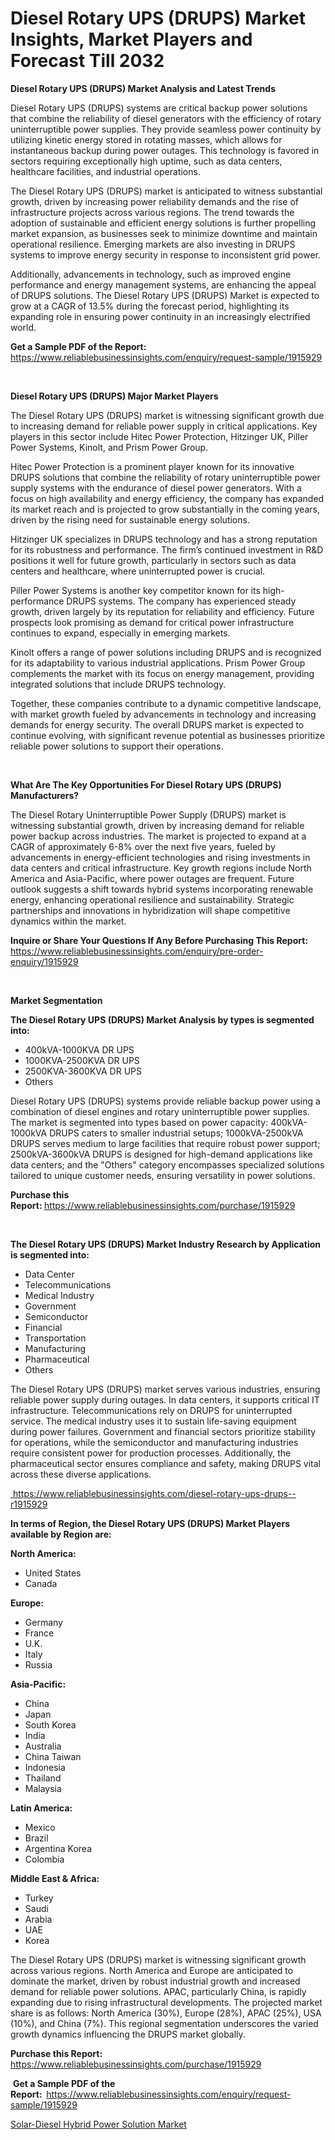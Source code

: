 <p><h1>Diesel Rotary UPS (DRUPS) Market Insights, Market Players and Forecast Till 2032</h1></p><p><strong>Diesel Rotary UPS (DRUPS) Market Analysis and Latest Trends</strong></p>
<p><p>Diesel Rotary UPS (DRUPS) systems are critical backup power solutions that combine the reliability of diesel generators with the efficiency of rotary uninterruptible power supplies. They provide seamless power continuity by utilizing kinetic energy stored in rotating masses, which allows for instantaneous backup during power outages. This technology is favored in sectors requiring exceptionally high uptime, such as data centers, healthcare facilities, and industrial operations.</p><p>The Diesel Rotary UPS (DRUPS) market is anticipated to witness substantial growth, driven by increasing power reliability demands and the rise of infrastructure projects across various regions. The trend towards the adoption of sustainable and efficient energy solutions is further propelling market expansion, as businesses seek to minimize downtime and maintain operational resilience. Emerging markets are also investing in DRUPS systems to improve energy security in response to inconsistent grid power.</p><p>Additionally, advancements in technology, such as improved engine performance and energy management systems, are enhancing the appeal of DRUPS solutions. The Diesel Rotary UPS (DRUPS) Market is expected to grow at a CAGR of 13.5% during the forecast period, highlighting its expanding role in ensuring power continuity in an increasingly electrified world.</p></p>
<p><strong>Get a Sample PDF of the Report:&nbsp;</strong> <a href="https://www.reliablebusinessinsights.com/enquiry/request-sample/1915929?utm_campaign=2234&utm_medium=2&utm_source=Github&utm_content=ia&utm_term=14022025&utm_id=diesel-rotary-ups-drups">https://www.reliablebusinessinsights.com/enquiry/request-sample/1915929</a></p>
<p>&nbsp;</p>
<p><strong>Diesel Rotary UPS (DRUPS) Major Market Players</strong></p>
<p><p>The Diesel Rotary UPS (DRUPS) market is witnessing significant growth due to increasing demand for reliable power supply in critical applications. Key players in this sector include Hitec Power Protection, Hitzinger UK, Piller Power Systems, Kinolt, and Prism Power Group.</p><p>Hitec Power Protection is a prominent player known for its innovative DRUPS solutions that combine the reliability of rotary uninterruptible power supply systems with the endurance of diesel power generators. With a focus on high availability and energy efficiency, the company has expanded its market reach and is projected to grow substantially in the coming years, driven by the rising need for sustainable energy solutions.</p><p>Hitzinger UK specializes in DRUPS technology and has a strong reputation for its robustness and performance. The firm’s continued investment in R&D positions it well for future growth, particularly in sectors such as data centers and healthcare, where uninterrupted power is crucial.</p><p>Piller Power Systems is another key competitor known for its high-performance DRUPS systems. The company has experienced steady growth, driven largely by its reputation for reliability and efficiency. Future prospects look promising as demand for critical power infrastructure continues to expand, especially in emerging markets.</p><p>Kinolt offers a range of power solutions including DRUPS and is recognized for its adaptability to various industrial applications. Prism Power Group complements the market with its focus on energy management, providing integrated solutions that include DRUPS technology.</p><p>Together, these companies contribute to a dynamic competitive landscape, with market growth fueled by advancements in technology and increasing demands for energy security. The overall DRUPS market is expected to continue evolving, with significant revenue potential as businesses prioritize reliable power solutions to support their operations.</p></p>
<p>&nbsp;</p>
<p><strong>What Are The Key Opportunities For Diesel Rotary UPS (DRUPS) Manufacturers?</strong></p>
<p><p>The Diesel Rotary Uninterruptible Power Supply (DRUPS) market is witnessing substantial growth, driven by increasing demand for reliable power backup across industries. The market is projected to expand at a CAGR of approximately 6-8% over the next five years, fueled by advancements in energy-efficient technologies and rising investments in data centers and critical infrastructure. Key growth regions include North America and Asia-Pacific, where power outages are frequent. Future outlook suggests a shift towards hybrid systems incorporating renewable energy, enhancing operational resilience and sustainability. Strategic partnerships and innovations in hybridization will shape competitive dynamics within the market.</p></p>
<p><strong>Inquire or Share Your Questions If Any Before Purchasing This Report:</strong> <a href="https://www.reliablebusinessinsights.com/enquiry/pre-order-enquiry/1915929?utm_campaign=2234&utm_medium=2&utm_source=Github&utm_content=ia&utm_term=14022025&utm_id=diesel-rotary-ups-drups">https://www.reliablebusinessinsights.com/enquiry/pre-order-enquiry/1915929</a></p>
<p>&nbsp;</p>
<p><strong>Market Segmentation</strong></p>
<p><strong>The Diesel Rotary UPS (DRUPS) Market Analysis by types is segmented into:</strong></p>
<p><ul><li>400kVA-1000KVA DR UPS</li><li>1000KVA-2500KVA DR UPS</li><li>2500KVA-3600KVA DR UPS</li><li>Others</li></ul></p>
<p><p>Diesel Rotary UPS (DRUPS) systems provide reliable backup power using a combination of diesel engines and rotary uninterruptible power supplies. The market is segmented into types based on power capacity: 400kVA-1000kVA DRUPS caters to smaller industrial setups; 1000kVA-2500kVA DRUPS serves medium to large facilities that require robust power support; 2500kVA-3600kVA DRUPS is designed for high-demand applications like data centers; and the "Others" category encompasses specialized solutions tailored to unique customer needs, ensuring versatility in power solutions.</p></p>
<p><strong>Purchase this Report:&nbsp;</strong><a href="https://www.reliablebusinessinsights.com/purchase/1915929?utm_campaign=2234&utm_medium=2&utm_source=Github&utm_content=ia&utm_term=14022025&utm_id=diesel-rotary-ups-drups">https://www.reliablebusinessinsights.com/purchase/1915929</a></p>
<p>&nbsp;</p>
<p><strong>The Diesel Rotary UPS (DRUPS) Market Industry Research by Application is segmented into:</strong></p>
<p><ul><li>Data Center</li><li>Telecommunications</li><li>Medical Industry</li><li>Government</li><li>Semiconductor</li><li>Financial</li><li>Transportation</li><li>Manufacturing</li><li>Pharmaceutical</li><li>Others</li></ul></p>
<p><p>The Diesel Rotary UPS (DRUPS) market serves various industries, ensuring reliable power supply during outages. In data centers, it supports critical IT infrastructure. Telecommunications rely on DRUPS for uninterrupted service. The medical industry uses it to sustain life-saving equipment during power failures. Government and financial sectors prioritize stability for operations, while the semiconductor and manufacturing industries require consistent power for production processes. Additionally, the pharmaceutical sector ensures compliance and safety, making DRUPS vital across these diverse applications.</p></p>
<p><a href="https://www.reliablebusinessinsights.com/diesel-rotary-ups-drups--r1915929?utm_campaign=2234&utm_medium=2&utm_source=Github&utm_content=ia&utm_term=14022025&utm_id=diesel-rotary-ups-drups">&nbsp;https://www.reliablebusinessinsights.com/diesel-rotary-ups-drups--r1915929</a></p>
<p><strong>In terms of Region, the Diesel Rotary UPS (DRUPS) Market Players available by Region are:</strong></p>
<p>
    <p> <strong> North America: </strong>
        <ul>
            <li>United States</li>
            <li>Canada</li>
        </ul>
        </p> 
    <p> <strong> Europe: </strong>
        <ul>
            <li>Germany</li>
            <li>France</li>
            <li>U.K.</li>
            <li>Italy</li>
            <li>Russia</li>
        </ul>
        </p> 
    <p> <strong> Asia-Pacific: </strong>
        <ul>
            <li>China</li>
            <li>Japan</li>
            <li>South Korea</li>
            <li>India</li>
            <li>Australia</li>
            <li>China Taiwan</li>
            <li>Indonesia</li>
            <li>Thailand</li>
            <li>Malaysia</li>
        </ul>
        </p> 
    <p> <strong> Latin America: </strong>
        <ul>
            <li>Mexico</li>
            <li>Brazil</li>
            <li>Argentina Korea</li>
            <li>Colombia</li>
        </ul>
        </p> 
    <p> <strong> Middle East & Africa: </strong>
        <ul>
            <li>Turkey</li>
            <li>Saudi</li>
            <li>Arabia</li>
            <li>UAE</li>
            <li>Korea</li>
        </ul>
    </p>
    </p>
<p><p>The Diesel Rotary UPS (DRUPS) market is witnessing significant growth across various regions. North America and Europe are anticipated to dominate the market, driven by robust industrial growth and increased demand for reliable power solutions. APAC, particularly China, is rapidly expanding due to rising infrastructural developments. The projected market share is as follows: North America (30%), Europe (28%), APAC (25%), USA (10%), and China (7%). This regional segmentation underscores the varied growth dynamics influencing the DRUPS market globally.</p></p>
<p><strong>Purchase this Report: </strong><a href="https://www.reliablebusinessinsights.com/purchase/1915929?utm_campaign=2234&utm_medium=2&utm_source=Github&utm_content=ia&utm_term=14022025&utm_id=diesel-rotary-ups-drups">https://www.reliablebusinessinsights.com/purchase/1915929</a></p>
<p>&nbsp;<strong>Get a Sample PDF of the Report:&nbsp;&nbsp;</strong><a href="https://www.reliablebusinessinsights.com/enquiry/request-sample/1915929?utm_campaign=2234&utm_medium=2&utm_source=Github&utm_content=ia&utm_term=14022025&utm_id=diesel-rotary-ups-drups">https://www.reliablebusinessinsights.com/enquiry/request-sample/1915929</a></p>
<p><strong></strong></p>
<p><p><a href="https://github.com/hillsmyung726/Market-Research-Report-List-1/blob/main/solar-diesel-hybrid-power-solution-market.md?utm_campaign=2234&utm_medium=2&utm_source=Github&utm_content=ia&utm_term=14022025&utm_id=diesel-rotary-ups-drups">Solar-Diesel Hybrid Power Solution Market</a></p></p>